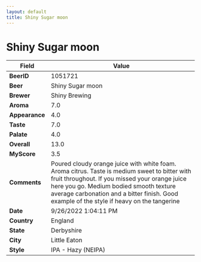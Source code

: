 ```yaml
---
layout: default
title: Shiny Sugar moon
---
```


# Shiny Sugar moon

| Field         | Value     |
|---------------|-----------|
| **BeerID** | 1051721 |
| **Beer** | Shiny Sugar moon |
| **Brewer** | Shiny Brewing |
| **Aroma** | 7.0 |
| **Appearance** | 4.0 |
| **Taste** | 7.0 |
| **Palate** | 4.0 |
| **Overall** | 13.0 |
| **MyScore** | 3.5 |
| **Comments** | Poured cloudy orange juice with white foam. Aroma citrus. Taste is medium sweet to bitter with fruit throughout. If you missed your orange juice here you go. Medium bodied smooth texture average carbonation and a bitter finish. Good example of the style if heavy on the tangerine  |
| **Date** | 9/26/2022 1:04:11 PM |
| **Country** | England |
| **State** | Derbyshire |
| **City** | Little Eaton |
| **Style** | IPA - Hazy (NEIPA) |
